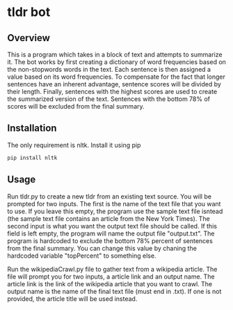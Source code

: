 # tldr bot

## Overview
This is a program which takes in a block of text and attempts to summarize it. The bot works by first creating a dictionary of word frequencies based on the non-stopwords words in the text. Each sentence is then assigned a value based on its word frequencies. To compensate for the fact that longer sentences have an inherent advantage, sentence scores will be divided by their length. Finally, sentences with the highest scores are used to create the summarized version of the text. Sentences with the bottom 78% of scores will be excluded from the final summary.

## Installation

The only requirement is nltk. Install it using pip

```bash
pip install nltk
```

## Usage

Run tldr.py to create a new tldr from an existing text source. You will be prompted for two inputs. The first is the name of the text file that you want to use. If you leave this empty, the program use the sample text file isntead (the sample text file contains an article from the New York Times). The second input is what you want the output text file should be called. If this field is left empty, the program will name the output file "output.txt". The program is hardcoded to exclude the bottom 78% percent of sentences from the final summary. You can change this value by chaning the hardcoded variable "topPercent" to something else.

Run the wikipediaCrawl.py file to gather text from a wikipedia article. The file will prompt you for two inputs, a article link and an output name. The article link is the link of the wikipedia article that you want to crawl. The output name is the name of the final text file (must end in .txt). If one is not provided, the article title will be used instead.

